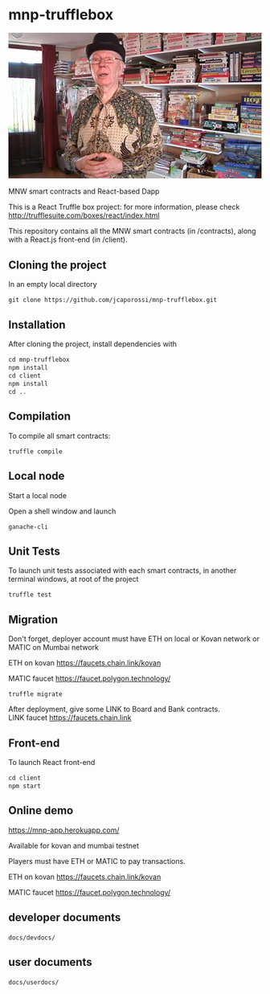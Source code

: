 # mnp-trufflebox

![This is an image](assets/images/still-albert-veldhuis.jpg)

MNW smart contracts and React-based Dapp

This is a React Truffle box project: for more information, please check http://trufflesuite.com/boxes/react/index.html

This repository contains all the MNW smart contracts (in /contracts), along with a React.js front-end (in /client).

## Cloning the project

In an empty local directory

```
git clone https://github.com/jcaporossi/mnp-trufflebox.git
```

## Installation

After cloning the project, install dependencies with

```
cd mnp-trufflebox
npm install
cd client
npm install
cd ..
```

## Compilation

To compile all smart contracts:

```
truffle compile
```

## Local node

Start a local node

Open a shell window and launch

```
ganache-cli
```

## Unit Tests

To launch unit tests associated with each smart contracts, in another terminal windows, at root of the project

```
truffle test
```

## Migration

Don't forget, deployer account must have ETH on local or Kovan network or MATIC on Mumbai network

ETH on kovan
https://faucets.chain.link/kovan

MATIC faucet
https://faucet.polygon.technology/

```
truffle migrate
```

After deployment, give some LINK to Board and Bank contracts.<br/>
LINK faucet https://faucets.chain.link

## Front-end

To launch React front-end

```
cd client
npm start
```

## Online demo
https://mnp-app.herokuapp.com/

Available for kovan and mumbai testnet

Players must have ETH or MATIC to pay transactions.

ETH on kovan
https://faucets.chain.link/kovan

MATIC faucet
https://faucet.polygon.technology/

## developer documents
`docs/devdocs/`

## user documents
`docs/userdocs/`